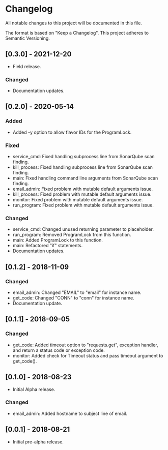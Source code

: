 # Changelog
All notable changes to this project will be documented in this file.

The format is based on "Keep a Changelog".  This project adheres to Semantic Versioning.


## [0.3.0] - 2021-12-20
- Field release.

### Changed
- Documentation updates.


## [0.2.0] - 2020-05-14
### Added
- Added -y option to allow flavor IDs for the ProgramLock.

### Fixed
- service_cmd:  Fixed handling subprocess line from SonarQube scan finding.
- kill_process:  Fixed handling subprocess line from SonarQube scan finding.
- main: Fixed handling command line arguments from SonarQube scan finding.
- email_admin:  Fixed problem with mutable default arguments issue.
- kill_process:  Fixed problem with mutable default arguments issue.
- monitor:  Fixed problem with mutable default arguments issue.
- run_program:  Fixed problem with mutable default arguments issue.

### Changed
- service_cmd:  Changed unused returning parameter to placeholder.
- run_program:  Removed ProgramLock from this function.
- main: Added ProgramLock to this function.
- main:  Refactored "if" statements.
- Documentation updates.


## [0.1.2] - 2018-11-09
### Changed
- email_admin:  Changed "EMAIL" to "email" for instance name.
- get_code:  Changed "CONN" to "conn" for instance name.
- Documentation update.


## [0.1.1] - 2018-09-05
### Changed
- get_code:  Added timeout option to "requests.get", exception handler, and return a status code or exception code.
- monitor:  Added check for Timeout status and pass timeout argument to get_code().


## [0.1.0] - 2018-08-23
- Initial Alpha release.

### Changed
- email_admin:  Added hostname to subject line of email.


## [0.0.1] - 2018-08-21
- Initial pre-alpha release.

